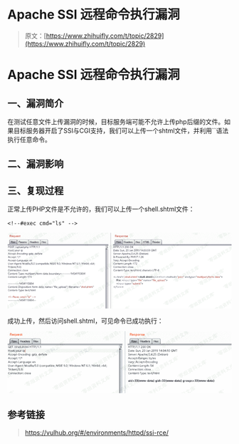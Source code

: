 # Apache SSI 远程命令执行漏洞

> 原文：[https://www.zhihuifly.com/t/topic/2829](https://www.zhihuifly.com/t/topic/2829)

# Apache SSI 远程命令执行漏洞

## 一、漏洞简介

在测试任意文件上传漏洞的时候，目标服务端可能不允许上传php后缀的文件。如果目标服务器开启了SSI与CGI支持，我们可以上传一个shtml文件，并利用``语法执行任意命令。

## 二、漏洞影响

## 三、复现过程

正常上传PHP文件是不允许的，我们可以上传一个shell.shtml文件：

```
<!--#exec cmd="ls" --> 
```

![image](img/fb284c9068dd2fda5c65a0cb57777e35.png)

成功上传，然后访问shell.shtml，可见命令已成功执行：

![image](img/3c48e307426e92dca0f31b9391324b49.png)

## 参考链接

> https://vulhub.org/#/environments/httpd/ssi-rce/